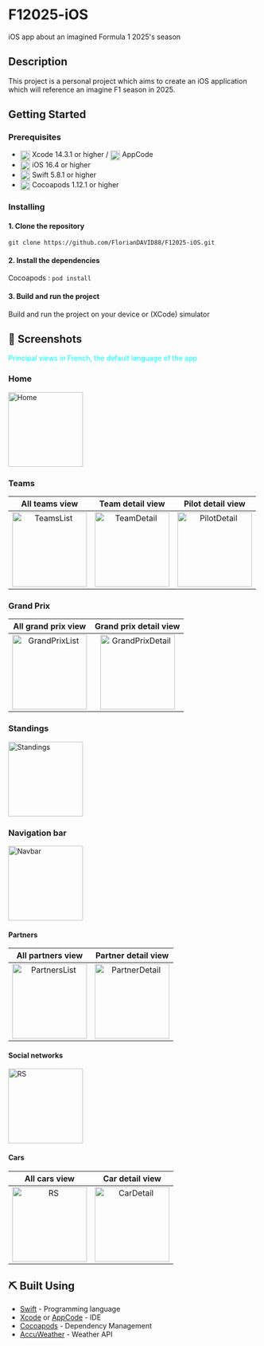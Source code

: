 # F12025-iOS
iOS app about an imagined Formula 1 2025's season

## Description
This project  is a personal project which aims to create an iOS application which will reference an imagine F1 season in 2025.

## Getting Started
### Prerequisites
- <img src="https://developer.apple.com/assets/elements/icons/xcode-12/xcode-12-96x96_2x.png" width="20" alt="" align="center"> Xcode 14.3.1 or higher / <img src="https://upload.wikimedia.org/wikipedia/commons/d/df/AppCode_Icon.png" height="20" alt="" align="center"> AppCode
- <img src="https://upload.wikimedia.org/wikipedia/commons/b/bd/IOS-16-Logo.png" width="20" alt="" align="center"> iOS 16.4 or higher
- <img src="https://cdn-icons-png.flaticon.com/512/732/732250.png" width="20" alt="" align="center"> Swift 5.8.1 or higher
- <img src="https://seeklogo.com/images/C/cocoapods-logo-45382D8A59-seeklogo.com.png" width="20" alt="" align="center"> Cocoapods 1.12.1 or higher

### Installing
#### 1. Clone the repository
```git clone https://github.com/FlorianDAVID88/F12025-iOS.git```

#### 2. Install the dependencies
Cocoapods : ```pod install```

#### 3. Build and run the project
Build and run the project on your device or (XCode) simulator

## 📱 Screenshots
<p style="color: cyan">Principal views in French, the default language of the app</p>

### Home
<img src="/F12025-iOS/Screenshots/Home_fr.png" width="150" alt="Home">

### Teams
| All teams view | Team detail view | Pilot detail view |
| :---: | :---: | :---: |
| <img src="/F12025-iOS/Screenshots/Teams_fr.png" width="150" alt="TeamsList"> | <img src="/F12025-iOS/Screenshots/TeamView_fr.png" width="150" alt="TeamDetail"> | <img src="/F12025-iOS/Screenshots/PilotView_fr.png" width="150" alt="PilotDetail"> |

### Grand Prix
| All grand prix view |                               Grand prix detail view                                |
| :---: |:-----------------------------------------------------------------------------------:|
| <img src="/F12025-iOS/Screenshots/GrandPrix_fr.png" width="150" alt="GrandPrixList"> | <img src="/F12025-iOS/Screenshots/GPView_fr.png" width="150" alt="GrandPrixDetail"> |

### Standings
<img src="/F12025-iOS/Screenshots/Standings_fr.png" width="150" alt="Standings">

### Navigation bar
<img src="/F12025-iOS/Screenshots/NavigationBar_fr.png" width="150" alt="Navbar">

#### Partners
|                                    All partners view                                     |                                    Partner detail view                                    |
|:----------------------------------------------------------------------------------------:|:-----------------------------------------------------------------------------------------:|
| <img src="/F12025-iOS/Screenshots/AllPartenaires_fr.png" width="150" alt="PartnersList"> | <img src="/F12025-iOS/Screenshots/PartenaireView_fr.png" width="150" alt="PartnerDetail"> |

#### Social networks
<img src="/F12025-iOS/Screenshots/SocialNetworks_fr.png" width="150" alt="RS">

#### Cars
|                                  All cars view                                   | Car detail view |
|:--------------------------------------------------------------------------------:| :---: |
|<img src="/F12025-iOS/Screenshots/ListMonoplaces_fr.png.png" width="150" alt="RS">| <img src="/F12025-iOS/Screenshots/Home_fr.png" width="150" alt="CarDetail"> |

## ⛏️ Built Using
- [Swift](https://developer.apple.com/swift/) - Programming language
- [Xcode](https://developer.apple.com/xcode/) or [AppCode](https://www.jetbrains.com/fr-fr/objc/) - IDE
- [Cocoapods](https://cocoapods.org/) - Dependency Management
- [AccuWeather](https://developer.accuweather.com/) - Weather API
